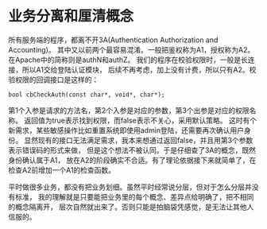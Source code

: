# 业务分离和厘清概念

所有服务端的程序，都离不开3A(Authentication Authorization and Accounting)。
其中又以前两个最容易混淆。一般把鉴权称为A1，授权称为A2。在Apache中的简称则是authN和authZ。
我们的程序在校验权限时，一般是长连接，所以A1交给登陆认证模块，
后续不再考虑，加上没有计费，所以只有A2。校验权限的回调接口是这样的：

    bool cbCheckAuth(const char*, void*, char*);

第1个入参是请求的方法名，第2个入参是对应的参数，第3个出参是对应的权限名称。
返回值为true表示找到权限，而false表示不关心，采用默认策略。
这时有个新需求，某些敏感操作比如重置系统即使用admin登陆，还需要再次确认用户身份。
显然现有的接口无法满足需求，我本来想通过返回false，并且用第3个参数表示错误码的形式来做，
但是这个想法不被认同。于是仔细查了3A的概念，既然身份确认属于A1，
放在A2的阶段确实不合适。有了理论依据接下来就简单了，在检查A2前增加一个A1的检查函数。

平时做很多业务，都没有把业务划细。虽然平时经常说分层，但对于怎么分层并没有标准，
我的理解就是只要能把业务里的每个概念、差异点给明确了，把不相同的概念隔离开，
层次自然就出来了。否则只能是拍脑袋凭感觉，是无法让其他人信服的。
